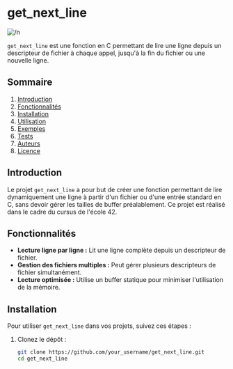 # get_next_line
![/n](/Users/ael-amin/Desktop/1-_q02V1T9LWLszhDAlppmQg.jpg)

`get_next_line` est une fonction en C permettant de lire une ligne depuis un descripteur de fichier à chaque appel, jusqu'à la fin du fichier ou une nouvelle ligne.

## Sommaire

1. [Introduction](#introduction)
2. [Fonctionnalités](#fonctionnalités)
3. [Installation](#installation)
4. [Utilisation](#utilisation)
5. [Exemples](#exemples)
6. [Tests](#tests)
7. [Auteurs](#auteurs)
8. [Licence](#licence)

## Introduction

Le projet `get_next_line` a pour but de créer une fonction permettant de lire dynamiquement une ligne à partir d'un fichier ou d'une entrée standard en C, sans devoir gérer les tailles de buffer préalablement. Ce projet est réalisé dans le cadre du cursus de l'école 42.

## Fonctionnalités

- **Lecture ligne par ligne :** Lit une ligne complète depuis un descripteur de fichier.
- **Gestion des fichiers multiples :** Peut gérer plusieurs descripteurs de fichier simultanément.
- **Lecture optimisée :** Utilise un buffer statique pour minimiser l'utilisation de la mémoire.

## Installation

Pour utiliser `get_next_line` dans vos projets, suivez ces étapes :

1. Clonez le dépôt :

   ```sh
   git clone https://github.com/your_username/get_next_line.git
   cd get_next_line

